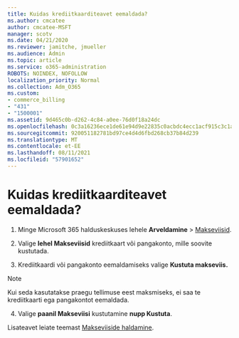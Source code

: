 ```yaml
---
title: Kuidas krediitkaarditeavet eemaldada?
ms.author: cmcatee
author: cmcatee-MSFT
manager: scotv
ms.date: 04/21/2020
ms.reviewer: jamitche, jmueller
ms.audience: Admin
ms.topic: article
ms.service: o365-administration
ROBOTS: NOINDEX, NOFOLLOW
localization_priority: Normal
ms.collection: Adm_O365
ms.custom:
- commerce_billing
- "431"
- "1500001"
ms.assetid: 9d465c0b-d262-4c84-a0ee-76d0f18a24dc
ms.openlocfilehash: 0c3a16236ece1de61e94d9e22835c0acbdc4ecc1acf915c3c1ad26aa0174dc37
ms.sourcegitcommit: 920051182781bd97ce4d4d6fbd268cb37b84d239
ms.translationtype: MT
ms.contentlocale: et-EE
ms.lasthandoff: 08/11/2021
ms.locfileid: "57901652"
---
```

# <a name="how-do-i-remove-my-credit-card-information"></a>Kuidas krediitkaarditeavet eemaldada?

1. Minge Microsoft 365 halduskeskuses lehele **Arveldamine** \> [Makseviisid](https://go.microsoft.com/fwlink/p/?linkid=2018806).

2. Valige **lehel Makseviisid** krediitkaart või pangakonto, mille soovite kustutada.

3. Krediitkaardi või pangakonto eemaldamiseks valige **Kustuta makseviis.**

> [!NOTE]
> Kui seda kasutatakse praegu tellimuse eest maksmiseks, ei saa te krediitkaarti ega pangakontot eemaldada.

4. Valige **paanil Makseviisi** kustutamine **nupp Kustuta**.

Lisateavet leiate teemast [Makseviiside haldamine](https://docs.microsoft.com/microsoft-365/commerce/billing-and-payments/manage-payment-methods).